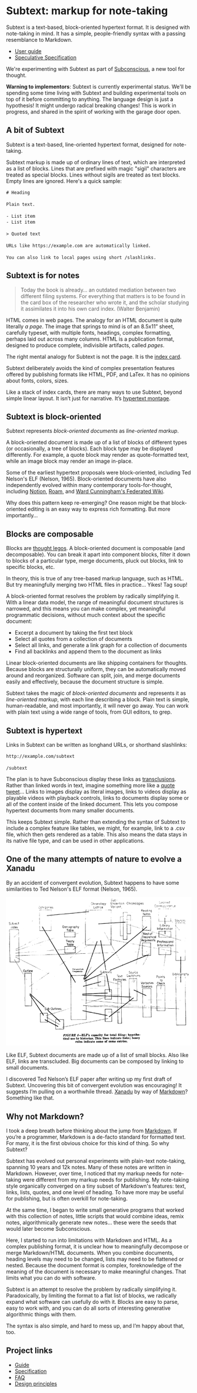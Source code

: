 # Subtext: markup for note-taking

Subtext is a text-based, block-oriented hypertext format. It is designed with note-taking in mind. It has a simple, people-friendly syntax with a passing resemblance to Markdown.

- [User guide](guide.md)
- [Speculative Specification](specification.md)

We're experimenting with Subtext as part of [Subconscious](https://subconscious.substack.com/), a new tool for thought.

**Warning to implementors**: Subtext is currently experimental status.  We'll be spending some time living with Subtext and building experimental tools on top of it before committing to anything. The language design is just a hypothesis! It might undergo radical breaking changes! This is work in progress, and shared in the spirit of working with the garage door open.

## A bit of Subtext

Subtext is a text-based, line-oriented hypertext format, designed for note-taking.

Subtext markup is made up of ordinary lines of text, which are interpreted as a list of blocks. Lines that are prefixed with magic "sigil" characters are treated as special blocks. Lines without sigils are treated as text blocks. Empty lines are ignored. Here's a quick sample:

```
# Heading

Plain text.

- List item
- List item

> Quoted text

URLs like https://example.com are automatically linked.

You can also link to local pages using short /slashlinks.
```

## Subtext is for notes

> Today the book is already… an outdated mediation between two different filing systems. For everything that matters is to be found in the card box of the researcher who wrote it, and the scholar studying it assimilates it into his own card index. (Walter Benjamin)

HTML comes in web pages. The analogy for an HTML document is quite literally _a page_. The image that springs to mind is of an 8.5x11” sheet, carefully typeset, with multiple fonts, headings, complex formatting, perhaps laid out across many columns. HTML is a publication format, designed to produce complete, indivisible artifacts, called _pages_.

The right mental analogy for Subtext is not the page. It is the [index card](https://subconscious.substack.com/p/thought-legos).

Subtext deliberately avoids the kind of complex presentation features offered by publishing formats like HTML, PDF, and LaTex. It has no opinions about fonts, colors, sizes.

Like a stack of index cards, there are many ways to use Subtext, beyond simple linear layout. It isn’t just for narrative. It’s [hypertext montage](https://subconscious.substack.com/p/hypertext-montage).

## Subtext is block-oriented

Subtext represents _block-oriented documents_ as _line-oriented markup_.

A block-oriented document is made up of a list of blocks of different types (or occasionally, a tree of blocks). Each block type may be displayed differently. For example, a quote block may render as quote-formatted text, while an image block may render an image in-place.

Some of the earliest hypertext proposals were block-oriented, including Ted Nelson's ELF (Nelson, 1965). Block-oriented documents have also independently evolved within many contemporary tools-for-thought, including [Notion](https://www.notion.so/), [Roam](https://roamresearch.com/), and [Ward Cunningham's Federated Wiki](http://fed.wiki.org/view/federated-wiki).

Why does this pattern keep re-emerging? One reason might be that block-oriented editing is an easy way to express rich formatting. But more importantly…

## Blocks are composable

Blocks are [thought legos](https://subconscious.substack.com/p/thought-legos). A block-oriented document is composable (and decomposable). You can break it apart into component blocks, filter it down to blocks of a particular type, merge documents, pluck out blocks, link to specific blocks, etc.

In theory, this is true of any tree-based markup language, such as HTML. But try meaningfully merging two HTML files in practice... Yikes! Tag soup!

A block-oriented format resolves the problem by radically simplifying it. With a linear data model, the range of meaningful document structures is narrowed, and this means you can make complex, yet meaningful programmatic decisions, without much context about the specific document:

- Excerpt a document by taking the first text block
- Select all quotes from a collection of documents
- Select all links, and generate a link graph for a collection of documents
- Find all backlinks and append them to the document as links

Linear block-oriented documents are like shipping containers for thoughts. Because blocks are structurally uniform, they can be automatically moved around and reorganized. Software can split, join, and merge documents easily and effectively, because the document structure is simple.

Subtext takes the magic of _block-oriented documents_ and represents it as _line-oriented markup_, with each line describing a block. Plain text is simple, human-readable, and most importantly, it will never go away. You can work with plain text using a wide range of tools, from GUI editors, to grep.

## Subtext is hypertext

Links in Subtext can be written as longhand URLs, or shorthand slashlinks:

```
http://example.com/subtext

/subtext
```

The plan is to have Subconscious display these links as [transclusions](https://en.wikipedia.org/wiki/Transclusion). Rather than linked words in text, imagine something more like a [quote tweet](https://indieweb.org/quote_tweet)… Links to images display as literal images, links to videos display as playable videos with playback controls, links to documents display some or all of the content inside of the linked document. This lets you compose hypertext documents from many smaller documents.

This keeps Subtext simple. Rather than extending the syntax of Subtext to include a complex feature like tables, we might, for example, link to a .csv file, which then gets rendered as a table. This also means the data stays in its native file type, and can be used in other applications.

## One of the many attempts of nature to evolve a Xanadu

By an accident of convergent evolution, Subtext happens to have some similarities to Ted Nelson's ELF format (Nelson, 1965).

![Ted Nelson “A File Structure for the Complex, the Changing, and the Indeterminate”, 1965](./assets/elf.png)

Like ELF, Subtext documents are made up of a list of small blocks. Also like ELF, links are transcluded. Big documents can be composed by linking to small documents.

I discovered Ted Nelson’s ELF paper after writing up my first draft of Subtext. Uncovering this bit of convergent evolution was encouraging! It suggests I’m pulling on a worthwhile thread. [Xanadu](https://en.wikipedia.org/wiki/Ted_Nelson#Project_Xanadu) by way of [Markdown](https://daringfireball.net/projects/markdown/)? Something like that.

## Why not Markdown?

I took a deep breath before thinking about the jump from [Markdown](https://daringfireball.net/projects/markdown/). If you’re a programmer, Markdown is a de-facto standard for formatted text. For many, it is the first obvious choice for this kind of thing. So why Subtext?

Subtext has evolved out personal experiments with plain-text note-taking, spanning 10 years and 12k notes. Many of these notes are written in Markdown. However, over time, I noticed that my markup needs for note-taking were different from my markup needs for publishing. My note-taking style organically converged on a tiny subset of Markdown's features: text, links, lists, quotes, and one level of heading. To have more may be useful for publishing, but is often overkill for note-taking.

At the same time, I began to write small generative programs that worked with this collection of notes, little scripts that would combine ideas, remix notes, algorithmically generate new notes… these were the seeds that would later become Subconscious.

Here, I started to run into limitations with Markdown and HTML. As a complex publishing format, it is unclear how to meaningfully decompose or merge Markdown/HTML documents. When you combine documents, heading levels may need to be changed, lists may need to be flattened or nested. Because the document format is complex, foreknowledge of the meaning of the document is necessary to make meaningful changes. That limits what you can do with software.

Subtext is an attempt to resolve the problem by radically simplifying it. Paradoxically, by limiting the format to a flat list of blocks, we radically expand what software can usefully do with it. Blocks are easy to parse, easy to work with, and you can do all sorts of interesting generative algorithmic things with them.

The syntax is also simple, and hard to mess up, and I’m happy about that, too.

## Project links

- [Guide](guide.md)
- [Specification](specification.md)
- [FAQ](faq.md)
- [Design principles](archive/design.md)